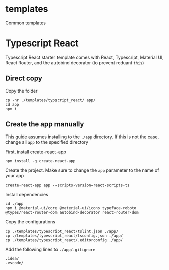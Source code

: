 # templates
Common templates

# Typescript React
Typescript React starter template comes with React, Typescript, Material UI, React Router, and the autobind decorator (to prevent reduant `this`)

## Direct copy
Copy the folder
```shell
cp -nr ./templates/typscript_react/ app/
cd app
npm i
```

## Create the app manually
This guide assumes installing to the `./app` directory. If this is not the case, change all `app` to the specified directory

First, install create-react-app
```shell
npm install -g create-react-app
```

Create the project. Make sure to change the `app` parameter to the name of your app
```shell
create-react-app app --scripts-version=react-scripts-ts
```

Install dependencies
```shell
cd ./app
npm i @material-ui/core @material-ui/icons typeface-roboto @types/react-router-dom autobind-decorator react-router-dom
```

Copy the configurations
```shell
cp ./templates/typescript_react/tslint.json ./app/
cp ./templates/typescript_react/tsconfig.json ./app/
cp ./templates/typescript_react/.editorconfig ./app/
```

Add the following lines to `./app/.gitignore`
```
.idea/
.vscode/
```
